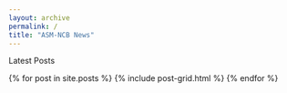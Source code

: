 ```yaml
---
layout: archive
permalink: /
title: "ASM-NCB News"
---
```


Latest Posts

<div class="tiles">
{% for post in site.posts %}
	{% include post-grid.html %}
{% endfor %}
</div><!-- /.tiles -->

